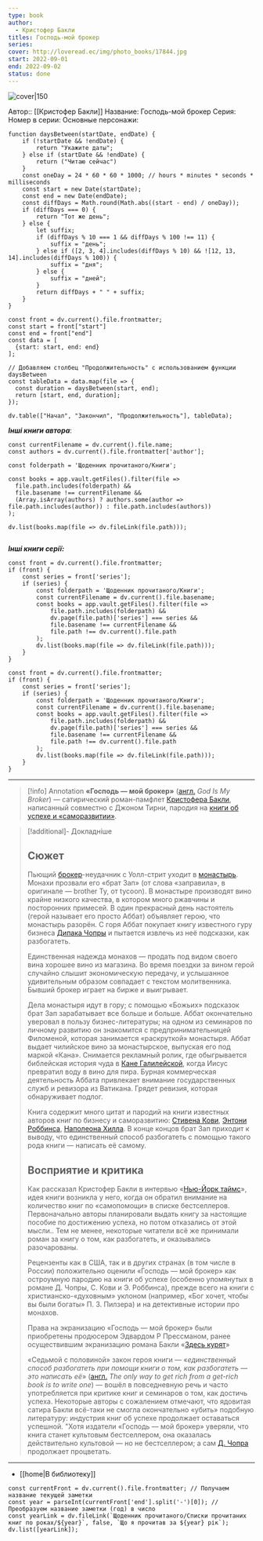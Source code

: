 ```yaml
---
type: book
author:
  - Кристофер Бакли
titles: Господь-мой брокер
series:
cover: http://loveread.ec/img/photo_books/17844.jpg
start: 2022-09-01
end: 2022-09-02
status: done
---
```

![cover|150](Кристофер%20Бакли%20-%20Господь-мой%20брокер.jpg)

Автор:: [[Кристофер Бакли]]
Название: Господь-мой брокер
Серия:
Номер в серии:
Основные персонажи:

```dataviewjs
function daysBetween(startDate, endDate) {
	if (!startDate && !endDate) { 
		return "Укажите даты"; 
	} else if (startDate && !endDate) {
		return ("Читаю сейчас")
	}
	const oneDay = 24 * 60 * 60 * 1000; // hours * minutes * seconds * milliseconds
	const start = new Date(startDate);
	const end = new Date(endDate);
	const diffDays = Math.round(Math.abs((start - end) / oneDay));
	if (diffDays === 0) {
		return "Тот же день";   
	} else {
		let suffix;     
	    if (diffDays % 10 === 1 && diffDays % 100 !== 11) {
		    suffix = "день";     
	    } else if ([2, 3, 4].includes(diffDays % 10) && ![12, 13, 14].includes(diffDays % 100)) {
			suffix = "дня";     
		} else {       
			suffix = "дней";     
		}          
		return diffDays + " " + suffix;   
	} 
}  

const front = dv.current().file.frontmatter;
const start = front["start"]
const end = front["end"]
const data = [
  {start: start, end: end}
];

// Добавляем столбец "Продолжительность" с использованием функции daysBetween
const tableData = data.map(file => {
  const duration = daysBetween(start, end);
  return [start, end, duration];
});

dv.table(["Начал", "Закончил", "Продолжительность"], tableData);
```

***Інші книги автора***:
```dataviewjs
const currentFilename = dv.current().file.name;
const authors = dv.current().file.frontmatter['author'];

const folderpath = 'Щоденник прочитаного/Книги';

const books = app.vault.getFiles().filter(file =>
  file.path.includes(folderpath) &&
  file.basename !== currentFilename &&
  (Array.isArray(authors) ? authors.some(author => file.path.includes(author)) : file.path.includes(authors))
);

dv.list(books.map(file => dv.fileLink(file.path)));


```
***Інші книги серії:***
```dataviewjs
const front = dv.current().file.frontmatter;
if (front) {
	const series = front['series'];
	if (series) {
		const folderpath = 'Щоденник прочитаного/Книги';
		const currentFilename = dv.current().file.basename;
		const books = app.vault.getFiles().filter(file =>  
			file.path.includes(folderpath) && 
			dv.page(file.path)['series'] === series && 
			file.basename !== currentFilename &&
			file.path !== dv.current().file.path 
		);
		dv.list(books.map(file => dv.fileLink(file.path)));
	}
}

```

```dataviewjs
const front = dv.current().file.frontmatter;
if (front) {
	const series = front['series'];
	if (series) {
		const folderpath = 'Щоденник прочитаного/Книги';
		const currentFilename = dv.current().file.basename;
		const books = app.vault.getFiles().filter(file =>  
			file.path.includes(folderpath) && 
			dv.page(file.path)['series'] === series && 
			file.basename !== currentFilename &&
			file.path !== dv.current().file.path 
		);
		dv.list(books.map(file => dv.fileLink(file.path)));
	}
}

```

---
>[!info] Annotation
>**«Господь — мой брокер»** ([англ.](https://ru.wikipedia.org/wiki/Английский_язык) *God Is My Broker*) — сатирический роман-памфлет [Кристофера Бакли](https://ru.wikipedia.org/wiki/Бакли,_Кристофер), написанный совместно с Джоном Тирни, пародия на [книги об успехе и «саморазвитии»](https://ru.wikipedia.org/wiki/Литература_по_саморазвитию).

>[!additional]- Докладніше
>## Сюжет
>
> Пьющий [брокер](https://ru.wikipedia.org/wiki/Брокер)-неудачник с Уолл-стрит уходит в [монастырь](https://ru.wikipedia.org/wiki/Монастырь). Монахи прозвали его «брат Зап» (от слова «заправила», в оригинале —  brother Ty, от tycoon). В монастыре производят вино крайне низкого  качества, в котором много ржавчины и посторонних примесей. В один  прекрасный день настоятель (герой называет его просто Аббат) объявляет  герою, что монастырь разорён. С горя Аббат покупает книгу известного  гуру бизнеса [Дипака Чопры](https://ru.wikipedia.org/wiki/Чопра,_Дипак) и пытается извлечь из неё подсказки, как разбогатеть.
>
> Единственная надежда монахов — продать под видом своего вина  хорошее вино из магазина. Во время поездки за вином герой случайно  слышит экономическую передачу, и услышанное удивительным образом  совпадает с текстом молитвенника. Бывший брокер играет на бирже и  выигрывает.
>
> Дела монастыря идут в гору; с помощью «Божьих» подсказок брат Зап зарабатывает все больше и больше. Аббат окончательно уверовал в пользу  бизнес-литературы; на одном из семинаров по личному развитию он  знакомится с предпринимательницей Филоменой, которая занимается  «раскруткой» монастыря. Аббат выдает чилийское вино за монастырское,  выпуская его под маркой «Кана». Снимается рекламный ролик, где  обыгрывается библейская история чуда в [Кане Галилейской](https://ru.wikipedia.org/wiki/Кана_Галилейская), когда Иисус превратил воду в вино для пира. Бурная коммерческая  деятельность Аббата привлекает внимание государственных служб и ревизора из Ватикана. Грядет ревизия, которая обнаруживает подлог.
>
> Книга содержит много цитат и пародий на книги известных авторов книг по бизнесу и саморазвитию: [Стивена Кови](https://ru.wikipedia.org/wiki/Кови,_Стивен), [Энтони Роббинса](https://ru.wikipedia.org/wiki/Роббинс,_Энтони), [Наполеона Хилла](https://ru.wikipedia.org/wiki/Хилл,_Наполеон). В конце концов брат Зап приходит к выводу, что единственный способ  разбогатеть с помощью такого рода книги — написать её самому.
>
> ## Восприятие и критика
>
> Как рассказал Кристофер Бакли в интервью «[Нью-Йорк таймс](https://ru.wikipedia.org/wiki/Нью-Йорк_таймс)», идея книги возникла у него, когда он обратил внимание на количество  книг по «самопомощи» в списке бестселлеров. Первоначально авторы  планировали выдать книгу за настоящие пособие по достижению успеха, но  потом отказались от этой мысли.. Тем не менее, некоторые читатели всё же принимали роман за книгу о том, как разбогатеть, и оказывались разочарованы.
>
> Рецензенты как в США, так и в других странах (в том числе в  России) положительно оценили «Господь — мой брокер» как остроумную  пародию на книги об успехе (особенно упомянутых в романе Д. Чопры, С. Кови и Э. Роббинса), прежде  всего на книги с христианско-«духовным» уклоном (например, «Бог хочет,  чтобы вы были богаты» П. З. Пилзера) и на детективные истории про монахов.
>
> Права на экранизацию «Господь — мой брокер» были приобретены  продюсером Эдвардом Р Прессманом, ранее осуществившим экранизацию романа Бакли «[Здесь курят](https://ru.wikipedia.org/wiki/Здесь_курят_(фильм))»
>
> «Седьмой с половиной» закон героя книги — «*единственный способ разбогатеть при помощи книги о том, как разбогатеть — это написать её*» ([англ.](https://ru.wikipedia.org/wiki/Английский_язык) *The only way to get rich from a get-rich book is to write one*) — вошёл в повседневную речь и часто употребляется при критике книг и семинаров о том, как достичь успеха. Некоторые авторы с сожалением отмечают, что ядовитая сатира Бакли  всё-таки не смогла окончательно «убить» подобную литературу: индустрия  книг об успехе продолжает оставаться успешной. "Хотя издатели «Господь — мой брокер» уверяли, что книга станет  культовым бестселлером, она оказалась действительно культовой — но не  бестселлером; а сам [Д. Чопра](https://ru.wikipedia.org/wiki/Чопра,_Дипак) продолжает процветать.

___
- [[home|В библиотеку]]
```dataviewjs
const currentFront = dv.current().file.frontmatter; // Получаем название текущей заметки
const year = parseInt(currentFront['end'].split('-')[0]); // Преобразуем название заметки (год) в число
const yearLink = dv.fileLink(`Щоденник прочитаного/Списки прочитаних книг по роках/${year}`, false, `Що я прочитав за ${year} рік`);
dv.list([yearLink]);
```